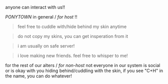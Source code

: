 anyone can interact with us!!

*PONYTOWN*
in general / *for host* !!

> feel free to cuddle with/hide behind my skin anytime

> do not copy my skins, you can get insperation from it

> i am usually on safe server!

> i love making new friends. feel free to whisper to me!

for the rest of our alters / *for non-host*
not everyone in our system is social or is okay with you hiding behind/cuddling with the skin, if you see "C+H" in the name, you can do whatever!

<!---
melodicpetrichor/melodicpetrichor is a ✨ special ✨ repository because its `README.md` (this file) appears on your GitHub profile.
You can click the Preview link to take a look at your changes.
--->
